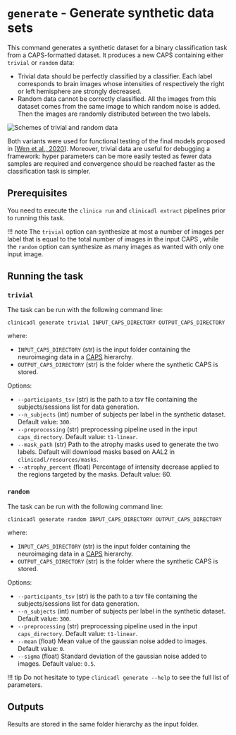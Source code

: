 # `generate` - Generate synthetic data sets

This command generates a synthetic dataset for a binary classification task from a CAPS-formatted dataset. 
It produces a new CAPS containing either `trivial` or `random` data:

- Trivial data should be perfectly classified by a classifier. Each label corresponds to brain images whose intensities of 
respectively the right or left hemisphere are strongly decreased.
- Random data cannot be correctly classified. All the images from this dataset comes from the same image to which random noise is added. 
Then the images are randomly distributed between the two labels.

![Schemes of trivial and random data](../images/generate.png)

Both variants were used for functional testing of the final models proposed in 
[[Wen et al., 2020](https://www.sciencedirect.com/science/article/abs/pii/S1361841520300591)].
Moreover, trivial data are useful for debugging a framework: hyper parameters can be more easily tested as 
fewer data samples are required and convergence should be reached faster as the classification task is simpler.

## Prerequisites
You need to execute the `clinica run` and `clinicadl extract` pipelines prior to running this task.

!!! note
    The `trivial` option can synthesize at most a number of images per label that is equal to the total number of images 
    in the input CAPS , while the `random` option can synthesize as many images as wanted with only one input image.

## Running the task

### `trivial`
The task can be run with the following command line:
```
clinicadl generate trivial INPUT_CAPS_DIRECTORY OUTPUT_CAPS_DIRECTORY
```
where:

- `INPUT_CAPS_DIRECTORY` (str) is the input folder containing the neuroimaging data in a [CAPS](https://aramislab.paris.inria.fr/clinica/docs/public/latest/CAPS/Introduction/) hierarchy.
- `OUTPUT_CAPS_DIRECTORY` (str) is the folder where the synthetic CAPS is stored.

Options:

- `--participants_tsv` (str) is the path to a tsv file containing the subjects/sessions list for data generation.
- `--n_subjects` (int) number of subjects per label in the synthetic dataset. Default value: `300`.
- `--preprocessing` (str) preprocessing pipeline used in the input `caps_directory`. Default value: `t1-linear`.
- `--mask_path` (str) Path to the atrophy masks used to generate the two labels. 
Default will download masks based on AAL2 in `clinicadl/resources/masks`.
- `--atrophy_percent` (float) Percentage of intensity decrease applied to the regions targeted by the masks. Default value: 60. 


### `random`
The task can be run with the following command line:
```
clinicadl generate random INPUT_CAPS_DIRECTORY OUTPUT_CAPS_DIRECTORY
```
where:

- `INPUT_CAPS_DIRECTORY` (str) is the input folder containing the neuroimaging data in a [CAPS](https://aramislab.paris.inria.fr/clinica/docs/public/latest/CAPS/Introduction/) hierarchy.
- `OUTPUT_CAPS_DIRECTORY` (str) is the folder where the synthetic CAPS is stored.

Options:

- `--participants_tsv` (str) is the path to a tsv file containing the subjects/sessions list for data generation.
- `--n_subjects` (int) number of subjects per label in the synthetic dataset. Default value: `300`.
- `--preprocessing` (str) preprocessing pipeline used in the input `caps_directory`. Default value: `t1-linear`.
- `--mean` (float) Mean value of the gaussian noise added to images. Default value: `0`.
- `--sigma` (float) Standard deviation of the gaussian noise added to images. Default value: `0.5`.

!!! tip
    Do not hesitate to type `clinicadl generate --help` to see the full list of parameters.


## Outputs
Results are stored in the same folder hierarchy as the input folder. 
